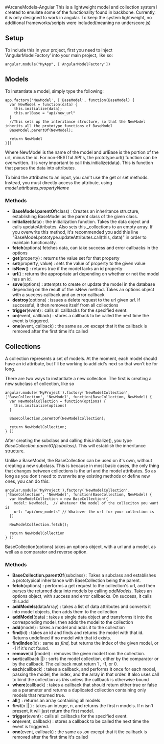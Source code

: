 #ArcaneModels-Angular
This is a lightweight model and collection system I created to emulate some of the functionality found in backbone. Currently, it is only designed to work in angular. To keep the system lightweight, no additional frameworks/scripts were included(meaning no underscore.js)


## Setup
To include this in your project, first you need to inject 'AngularModelFactory' into your main project, like so:

```
angular.module("MyApp", ['AngularModelFactory'])
```





## Models
To instantiate a model, simply type the following:

```
app.factory('NewModel', ['BaseModel', function(BaseModel) {
  var NewModel = function(data) {
    this.initialize(data);
    this.urlBase = "api/new_url"
  }
  //This sets up the interitance structure, so that the NewModel inherits all the prototype functions of BaseModel
  BaseModel.parentOf(NewModel);

  return NewModel
}])

```
Where NewModel is the name of the model and urlBase is the portion of the url, minus the id.  For non-RESTful API's, the prototype.url() function can be overwritten. It is very important to call this.initialize(data). This is function that parses the data into attributes.  

To bind the attributes to an input, you can't use the get or set methods. Instead, you must directly access the attribute, using _model.attributes.propertyName_

### Methods

+ **BaseModel.parentOf**(class) : Creates an inheritance structure, establishing BaseModel as the parent class of the given class.
+ **initialize**(data) : the initialization function. Takes the data object and calls updateAttributes. Also sets this.\_collections to an empty array. If you overwrite this method, it's recommended you add this line "BaseModel.prototype.updateAttributes.call(this, data)" in order to maintain functionality.
+ **fetch**(options) fetches data, can take success and error callbacks in the options
+ **get**(property) : returns the value set for that property
+ **set**(property, value) : sets the value of property to the given value
+ **isNew**() : returns true if the model lacks an id property
+ **url**() : returns the appropriate url depending on whether or not the model has an id.
+ **save**(options) : attempts to create or update the model in the database depending on the result of the isNew method. Takes an options object with a success callback and an error callback
+ **destroy**(options) : issues a delete request to the url given _url_. If successful, it then removes itself from all collections
+ **trigger**(event) : calls all callbacks for the specified event.
+ **on**(event, callback) : stores a callback to be called the next time the event is triggered.
+ **one**(event, callback) : the same as _.on_ except that it the callback is removed after the first time it's called


## Collections
  A collection represents a set of models. At the moment, each model should have an id attribute, but I'll be working to add cid's next so that won't be for long.

  There are two ways to instantiate a new collection. The first is creating a new subclass of collection, like so
  ```
  angular.module('MyProject').factory('NewModelCollection', ['BaseCollection', 'NewModel', function(BaseCollection, NewModel) {
    var NewModelCollection = function(options) {
      this.initialize(options)
    }

    BaseCollection.parentOf(NewModelCollection);

    return NewModelCollection;
  } ])

  ```
  After creating the subclass and calling this.initialize(), you type _BaseCollection.parentOf(subclass)_. This will establish the inheritance structure.

   Unlike a BaseModel, the BaseCollection can be used on it's own, without creating a new subclass. This is because in most basic cases, the only thing that changes between collections is the url and the model attributes. So as long as you don't need to overwrite any existing methods or define new ones, you can do this:

   ```
   angular.module('MyProject').factory('NewModelCollection', ['BaseCollection', 'NewModel', function(BaseCollection, NewModel) {
     var NewModelCollection = new BaseCollection({
       model: NewModel,  // Whatever the model of the colleciton you want is
       url: "api/new_models" // Whatever the url for your collection is
     })

     NewModelCollection.fetch();

     return NewModelCollection
   } ])
   ```

   BaseCollection(options) takes an options object, with a url and a model, as well as a comparator and reverse option.


### Methods
+ **BaseCollection.parentOf**(subclass) : Takes a subclass and establishes a prototypical inheritance with BaseCollection being the parent.
+ **fetch**(options) : performs a get request to the collection's url, and then parses the returned data into models by calling _addModels_. Takes an options object, with success and error callbacks. On success, it calls this.add
+ **addModels**(dataArray) : takes a list of data attributes and converts it into model objects, then adds them to the collection
+ **addModel**(data) : takes a single data object and transforms it into the corresponding model, then adds the model to the collection
+ **add**(model) : takes a model and adds it to the collection
+ **find**(id) : takes an id and finds and returns the model with that id. Returns undefined if no model with that id exists.
+ **findIndex**(id) : same as _find_, but returns the index of the given model, or -1 if it's not found.
+ **remove**(id||model) : removes the given model from the collection.
+ **sort**(callback ||) : sorts the model collection, either by the comparator or by the callback. The callback must return 1 , -1, or 0.
+ **each**(callback) : takes a callback, and performs it once for each model, passing the model, the index, and the array in that order. It also uses call to bind the collection as _this_ unless the callback is otherwise bound
+ **where**(callback) : takes a callback that should return either true or false as a parameter and returns a duplicated collection containing only models that returned true.
+ **all**() : returns an array containing all models
+ **first**(n || ) : takes an integer, n, and returns the first n models. If n isn't present, it will just return the first model.
+ **trigger**(event) : calls all callbacks for the specified event.
+ **on**(event, callback) : stores a callback to be called the next time the event is triggered.
+ **one**(event, callback) : the same as _.on_ except that it the callback is removed after the first time it's called
